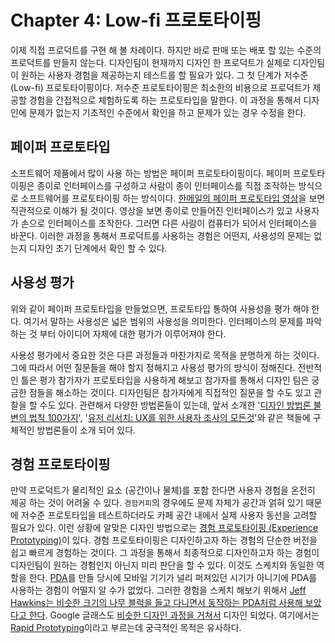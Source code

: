 # Chapter 4: Low-fi 프로토타이핑

이제 직접 프로덕트를 구현 해 볼 차례이다. 하지만 바로 판매 또는 배포 할 있는 수준의 프로덕트를 만들지 않는다. 디자인팀이 현재까지 디자인 한 프로덕트가 실제로 디자인팀이 원하는 사용자 경험을 제공하는지 테스트를 할 필요가 있다. 그 첫 단계가 저수준(Low-fi) 프로토타이핑이다. 저수준 프로토타이핑은 최소한의 비용으로 프로덕트가 제공할 경험을 간접적으로 체험하도록 하는 프로토타입을 말한다. 이 과정을 통해서 디자인에 문제가 없는지 기초적인 수준에서 확인을 하고 문제가 있는 경우 수정을 한다.

## 페이퍼 프로토타입

소프트웨어 제품에서 많이 사용 하는 방법은 페이퍼 프로토타이핑이다. 페이퍼 프로토타이핑은 종이로 인터페이스를 구성하고 사람이 종이 인터페이스를 직접 조작하는 방식으로 소프트웨어를 프로토타이핑 하는 방식이다. [한메일의 페이퍼 프로토타입 영상](https://youtu.be/GrV2SZuRPv0)을 보면 직관적으로 이해가 될 것이다. 영상을 보면 종이로 만들어진 인터페이스가 있고 사용자가 손으로 인터페이스를 조작한다. 그러면 다른 사람이 컴퓨터가 되어서 인터페이스을 바꾼다. 이러한 과정을 통해서 프로덕트를 사용하는 경험은 어떤지, 사용성의 문제는 없는지 디자인 초기 단계에서 확인 할 수 있다.

## 사용성 평가

위와 같이 페이퍼 프로토타입을 만들었으면, 프로토타입 통하여 사용성을 평가 해야 한다. 여기서 말하는 사용성은 넓은 범위의 사용성을 의미한다. 인터페이스의 문제를 파악하는 것 부터 아이디어 자체에 대한 평가가 이루어져야 한다.

사용성 평가에서 중요한 것은 다른 과정들과 마찬가지로 목적을 분명하게 하는 것이다. 그에 따라서 어떤 질문들을 해야 할지 정해지고 사용성 평가의 방식이 정해진다. 전반적인 틀은 평가 참가자가 프로토타입을 사용하게 해보고 참가자를 통해서 디자인 팀은 궁금한 점들을 해소하는 것이다. 디자인팀은 참가자에게 직접적인 질문을 할 수도 있고 관찰을 할 수도 있다. 관련해서 다양한 방법론들이 있는데, 앞서 소개한 '[디자인 방법론 불변의 법칙 100가지](https://product.kyobobook.co.kr/detail/S000001226665)', '[유저 리서치: UX를 위한 사용자 조사의 모든것](https://product.kyobobook.co.kr/detail/S000001226665)'와 같은 책들에 구체적인 방법론들이 소개 되어 있다.

## 경험 프로토타이핑

만약 프로덕트가 물리적인 요소 (공간이나 물체)를 포함 한다면 사용자 경험을 온전히 제공 하는 것이 어려울 수 있다. `경험커피`의 경우에도 문제 자체가 공간과 얽혀 있기 때문에 저수준 프로토타입을 테스트하더라도 카페 공간 내에서 실제 사용자 동선을 고려할 필요가 있다. 이런 상황에 알맞은 디자인 방법으로는 [경험 프로토타이핑 (Experience Prototyping)](https://dl.acm.org/doi/pdf/10.1145/347642.347802)이 있다. 경험 프로토타이핑은 디자인하고자 하는 경험의 단순한 버전을 쉽고 빠르게 경험하는 것이다. 그 과정을 통해서 최종적으로 디자인하고자 하는 경험이 디자인팀이 원하는 경험인지 아닌지 미리 판단을 할 수 있다. 이것도 스케치와 동일한 역할을 한다. [PDA](<https://en.wikipedia.org/wiki/Palm_(PDA)>)를 만들 당시에 모바일 기기가 널리 퍼져있던 시기가 아니기에 PDA를 사용하는 경험이 어떨지 알 수가 없었다. 그러한 경험을 스케치 해보기 위해서 [Jeff Hawkins는 비슷한 크기의 나무 블럭을 들고 다니면서 동작하는 PDA처럼 사용해 보았다고 한다](https://albertosavoia.medium.com/the-palm-pilot-story-1a3424d2ffe4). Google 글래스도 [비슷한 디자인 과정을 거쳐서](https://youtu.be/d5_h1VuwD6g) 디자인 되었다. 여기에서는 [Rapid Prototyping](https://maze.co/blog/rapid-prototyping/)이라고 부르는데 궁극적인 목적은 유사하다.
